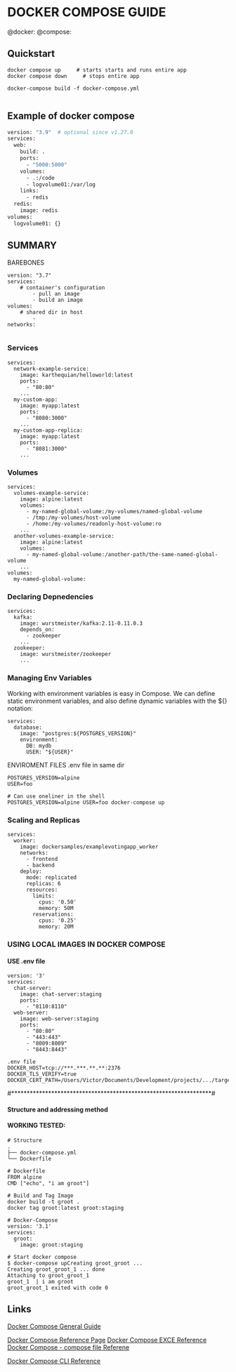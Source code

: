 # DOCKER COMPOSE GUIDE
@docker: @compose: 


## Quickstart
```
docker compose up     # starts starts and runs entire app
docker compose down     # stops entire app

docker-compose build -f docker-compose.yml


```



## Example of docker compose
``` bash
version: "3.9"  # optional since v1.27.0
services:
  web:
    build: .
    ports:
      - "5000:5000"
    volumes:
      - .:/code
      - logvolume01:/var/log
    links:
      - redis
  redis:
    image: redis
volumes:
  logvolume01: {}

```


## SUMMARY
BAREBONES
```
version: "3.7"
services:
    # container's configuration
        - pull an image
        - build an image
volumes:
    # shared dir in host
        - 
networks:
    
```
### Services

```
services:
  network-example-service:
    image: karthequian/helloworld:latest
    ports:
      - "80:80"
    ...
  my-custom-app:
    image: myapp:latest
    ports:
      - "8080:3000"
    ...
  my-custom-app-replica:
    image: myapp:latest
    ports:
      - "8081:3000"
    ...

```


### Volumes
```
services:
  volumes-example-service:
    image: alpine:latest
    volumes: 
      - my-named-global-volume:/my-volumes/named-global-volume
      - /tmp:/my-volumes/host-volume
      - /home:/my-volumes/readonly-host-volume:ro
    ...
  another-volumes-example-service:
    image: alpine:latest
    volumes:
      - my-named-global-volume:/another-path/the-same-named-global-volume
    ...
volumes:
  my-named-global-volume: 
```

### Declaring Depnedencies
```
services:
  kafka:
    image: wurstmeister/kafka:2.11-0.11.0.3
    depends_on:
      - zookeeper
    ...
  zookeeper:
    image: wurstmeister/zookeeper
    ...
```

### Managing Env Variables
Working with environment variables is easy in Compose. We can define static environment variables, and also define dynamic variables with the ${} notation:

```
services:
  database: 
    image: "postgres:${POSTGRES_VERSION}"
    environment:
      DB: mydb
      USER: "${USER}"
```


ENVIROMENT FILES .env file in same dir
```
POSTGRES_VERSION=alpine
USER=foo

# Can use oneliner in the shell
POSTGRES_VERSION=alpine USER=foo docker-compose up

```


### Scaling and Replicas
```
services:
  worker:
    image: dockersamples/examplevotingapp_worker
    networks:
      - frontend
      - backend
    deploy:
      mode: replicated
      replicas: 6
      resources:
        limits:
          cpus: '0.50'
          memory: 50M
        reservations:
          cpus: '0.25'
          memory: 20M

```






### USING LOCAL IMAGES IN DOCKER COMPOSE
#### USE .env file

```
version: '3'
services:
  chat-server:
    image: chat-server:staging
    ports:
      - "8110:8110"
  web-server:
    image: web-server:staging
    ports:
      - "80:80"
      - "443:443"
      - "8009:8009"
      - "8443:8443"
```

```
.env file
DOCKER_HOST=tcp://***.***.**.**:2376
DOCKER_TLS_VERIFY=true 
DOCKER_CERT_PATH=/Users/Victor/Documents/Development/projects/.../target/docker
```



#*****************************************************************#
#### Structure and addressing method
#### **WORKING** **TESTED:**
```
# Structure
.
├── docker-compose.yml
└── Dockerfile

# Dockerfile
FROM alpine
CMD ["echo", "i am groot"]

# Build and Tag Image
docker build -t groot .
docker tag groot:latest groot:staging

# Docker-Compose
version: '3.1'
services:
  groot:
    image: groot:staging
   
# Start docker compose
$ docker-compose upCreating groot_groot ... 
Creating groot_groot_1 ... done
Attaching to groot_groot_1
groot_1  | i am groot
groot_groot_1 exited with code 0

```







## Links

[Docker Compose General Guide](https://www.baeldung.com/ops/docker-compose)

[Docker Compose Reference Page](https://docs.docker.com/compose/)
[Docker Compose EXCE Reference](https://docs.docker.com/compose/reference/exec/)
[Docker Compose - compose file Referene](https://docs.docker.com/compose/compose-file/)

[Docker Compose CLI Reference](https://docs.docker.com/compose/cli-/)

